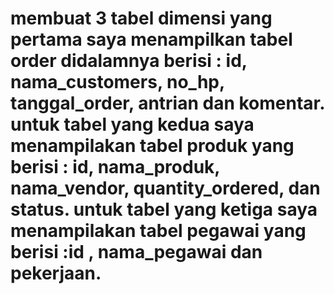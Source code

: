 # membuat 3 tabel dimensi yang pertama saya menampilkan tabel order didalamnya berisi : id, nama_customers, no_hp, tanggal_order, antrian dan komentar. untuk tabel yang kedua saya menampilakan tabel produk yang berisi : id, nama_produk, nama_vendor, quantity_ordered, dan status. untuk tabel yang ketiga saya menampilakan tabel pegawai yang berisi :id , nama_pegawai dan pekerjaan.
